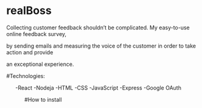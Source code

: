 # realBoss

Collecting customer feedback shouldn’t be complicated. My easy-to-use online feedback survey,

by sending emails and measuring the voice of the customer in order to take action and provide

an exceptional experience.

#Technologies:
<ul>-React
-Nodeja
-HTML 
-CSS 
-JavaScript 
-Express 
-Google OAuth
<ul/>

#How to install

